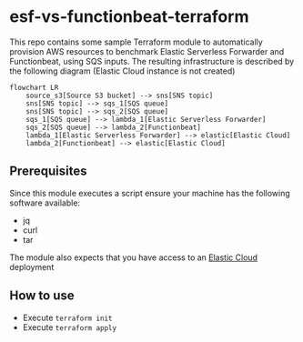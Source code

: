 # esf-vs-functionbeat-terraform

This repo contains some sample Terraform module to automatically provision AWS resources to benchmark Elastic Serverless Forwarder and Functionbeat, using SQS inputs.
The resulting infrastructure is described by the following diagram (Elastic Cloud instance is not created)

```mermaid
flowchart LR
    source_s3[Source S3 bucket] --> sns[SNS topic]
    sns[SNS topic] --> sqs_1[SQS queue]
    sns[SNS topic] --> sqs_2[SQS queue]
    sqs_1[SQS queue] --> lambda_1[Elastic Serverless Forwarder]
    sqs_2[SQS queue] --> lambda_2[Functionbeat]
    lambda_1[Elastic Serverless Forwarder] --> elastic[Elastic Cloud]
    lambda_2[Functionbeat] --> elastic[Elastic Cloud]
```

## Prerequisites

Since this module executes a script ensure your machine has the following software available:

* jq
* curl
* tar

The module also expects that you have access to an [Elastic Cloud](https://www.elastic.co/cloud) deployment

## How to use

* Execute `terraform init`
* Execute `terraform apply`
